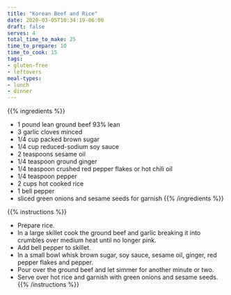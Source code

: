 ```yaml
---
title: "Korean Beef and Rice"
date: 2020-03-05T10:34:19-06:00
draft: false
serves: 4
total_time_to_make: 25
time_to_prepare: 10
time_to_cook: 15
tags:
- gluten-free
- leftovers
meal-types:
- lunch
- dinner
---
```


{{% ingredients %}}
- 1 pound lean ground beef 93% lean
- 3 garlic cloves minced
- 1/4 cup packed brown sugar
- 1/4 cup reduced-sodium soy sauce
- 2 teaspoons sesame oil
- 1/4 teaspoon ground ginger
- 1/4 teaspoon crushed red pepper flakes or hot chili oil
- 1/4 teaspoon pepper
- 2 cups hot cooked rice
- 1 bell pepper
- sliced green onions and sesame seeds for garnish
{{% /ingredients %}}

{{% instructions %}}
- Prepare rice.
- In a large skillet cook the ground beef and garlic breaking it into crumbles over medium heat until no longer pink.
- Add bell pepper to skillet.
- In a small bowl whisk brown sugar, soy sauce, sesame oil, ginger, red pepper flakes and pepper.
- Pour over the ground beef and let simmer for another minute or two.
- Serve over hot rice and garnish with green onions and sesame seeds.
{{% /instructions %}}

